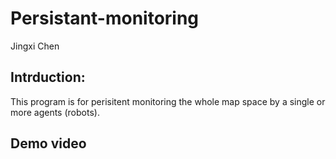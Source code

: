 # Persistant-monitoring
Jingxi Chen 
## Intrduction: 
This program is for perisitent monitoring the whole map space by a single or more agents (robots). 


## Demo video 




